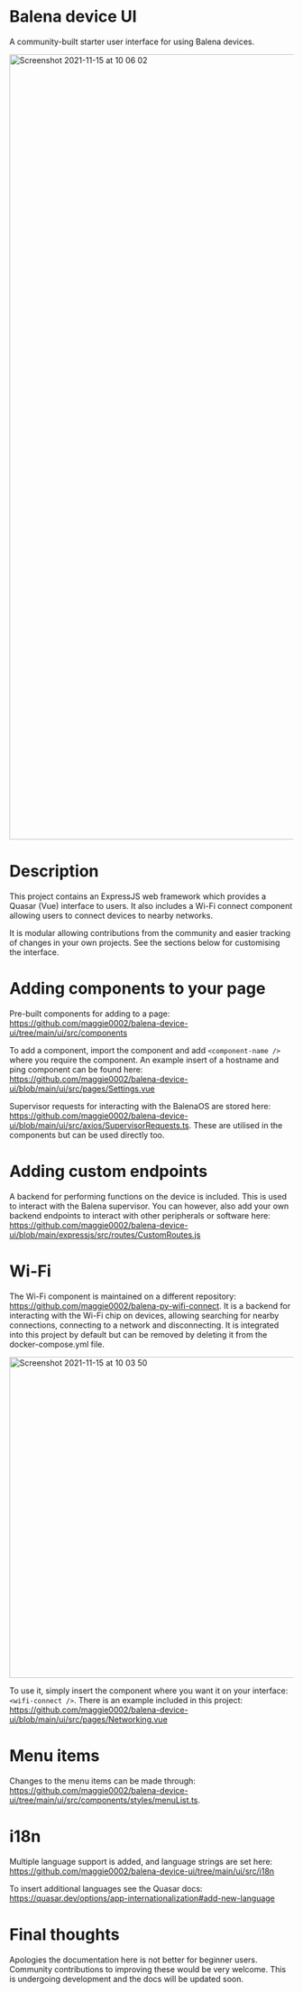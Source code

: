 # Balena device UI
A community-built starter user interface for using Balena devices. 

<img width="1392" alt="Screenshot 2021-11-15 at 10 06 02" src="https://user-images.githubusercontent.com/64841595/141763422-a395ca10-c86b-44b9-9723-e5114fb8d563.png">

# Description
This project contains an ExpressJS web framework which provides a Quasar (Vue) interface to users. It also includes a Wi-Fi connect component allowing users to connect devices to nearby networks.

It is modular allowing contributions from the community and easier tracking of changes in your own projects. See the sections below for customising the interface.

# Adding components to your page
Pre-built components for adding to a page: https://github.com/maggie0002/balena-device-ui/tree/main/ui/src/components

To add a component, import the component and add `<component-name />` where you require the component. An example insert of a hostname and ping component can be found here: https://github.com/maggie0002/balena-device-ui/blob/main/ui/src/pages/Settings.vue

Supervisor requests for interacting with the BalenaOS are stored here: https://github.com/maggie0002/balena-device-ui/blob/main/ui/src/axios/SupervisorRequests.ts. These are utilised in the components but can be used directly too.

# Adding custom endpoints
A backend for performing functions on the device is included. This is used to interact with the Balena supervisor. You can however, also add your own backend endpoints to interact with other peripherals or software here: https://github.com/maggie0002/balena-device-ui/blob/main/expressjs/src/routes/CustomRoutes.js

# Wi-Fi
The Wi-Fi component is maintained on a different repository: https://github.com/maggie0002/balena-py-wifi-connect. It is a backend for interacting with the Wi-Fi chip on devices, allowing searching for nearby connections, connecting to a network and disconnecting. It is integrated into this project by default but can be removed by deleting it from the docker-compose.yml file.

<img width="569" alt="Screenshot 2021-11-15 at 10 03 50" src="https://user-images.githubusercontent.com/64841595/141763447-534ddcd6-5939-4f14-970e-ccf8b7a106c6.png">

To use it, simply insert the component where you want it on your interface: `<wifi-connect />`. There is an example included in this project: https://github.com/maggie0002/balena-device-ui/blob/main/ui/src/pages/Networking.vue

# Menu items
Changes to the menu items can be made through: https://github.com/maggie0002/balena-device-ui/tree/main/ui/src/components/styles/menuList.ts.

# i18n
Multiple  language support is added, and language strings are set here: https://github.com/maggie0002/balena-device-ui/tree/main/ui/src/i18n

To insert additional languages see the Quasar docs: https://quasar.dev/options/app-internationalization#add-new-language

# Final thoughts

Apologies the documentation here is not better for beginner users. Community contributions to improving these would be very welcome. This is undergoing development and the docs will be updated soon.
